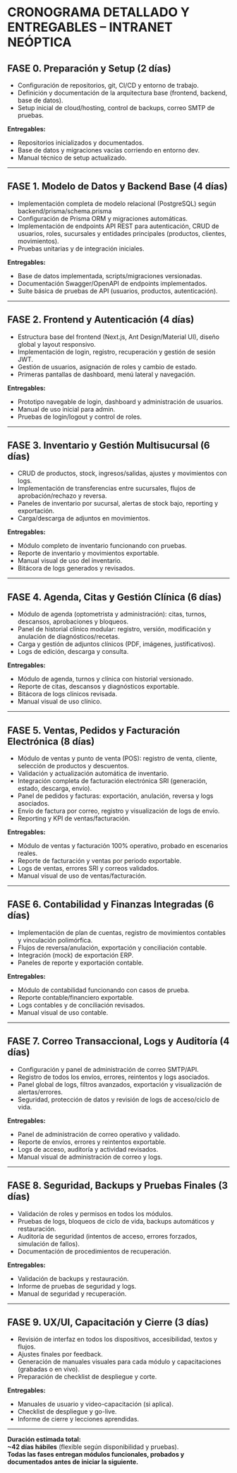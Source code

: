 # CRONOGRAMA DETALLADO Y ENTREGABLES – INTRANET NEÓPTICA

## FASE 0. Preparación y Setup (2 días)
- Configuración de repositorios, git, CI/CD y entorno de trabajo.
- Definición y documentación de la arquitectura base (frontend, backend, base de datos).
- Setup inicial de cloud/hosting, control de backups, correo SMTP de pruebas.

**Entregables:**  
- Repositorios inicializados y documentados.  
- Base de datos y migraciones vacías corriendo en entorno dev.  
- Manual técnico de setup actualizado.  

---

## FASE 1. Modelo de Datos y Backend Base (4 días)
- Implementación completa de modelo relacional (PostgreSQL) según backend/prisma/schema.prisma
- Configuración de Prisma ORM y migraciones automáticas.
- Implementación de endpoints API REST para autenticación, CRUD de usuarios, roles, sucursales y entidades principales (productos, clientes, movimientos).
- Pruebas unitarias y de integración iniciales.

**Entregables:**  
- Base de datos implementada, scripts/migraciones versionadas.  
- Documentación Swagger/OpenAPI de endpoints implementados.  
- Suite básica de pruebas de API (usuarios, productos, autenticación).  

---

## FASE 2. Frontend y Autenticación (4 días)
- Estructura base del frontend (Next.js, Ant Design/Material UI), diseño global y layout responsivo.
- Implementación de login, registro, recuperación y gestión de sesión JWT.
- Gestión de usuarios, asignación de roles y cambio de estado.
- Primeras pantallas de dashboard, menú lateral y navegación.

**Entregables:**  
- Prototipo navegable de login, dashboard y administración de usuarios.  
- Manual de uso inicial para admin.  
- Pruebas de login/logout y control de roles.

---

## FASE 3. Inventario y Gestión Multisucursal (6 días)
- CRUD de productos, stock, ingresos/salidas, ajustes y movimientos con logs.
- Implementación de transferencias entre sucursales, flujos de aprobación/rechazo y reversa.
- Paneles de inventario por sucursal, alertas de stock bajo, reporting y exportación.
- Carga/descarga de adjuntos en movimientos.

**Entregables:**  
- Módulo completo de inventario funcionando con pruebas.  
- Reporte de inventario y movimientos exportable.  
- Manual visual de uso del inventario.  
- Bitácora de logs generados y revisados.

---

## FASE 4. Agenda, Citas y Gestión Clínica (6 días)
- Módulo de agenda (optometrista y administración): citas, turnos, descansos, aprobaciones y bloqueos.
- Panel de historial clínico modular: registro, versión, modificación y anulación de diagnósticos/recetas.
- Carga y gestión de adjuntos clínicos (PDF, imágenes, justificativos).
- Logs de edición, descarga y consulta.

**Entregables:**  
- Módulo de agenda, turnos y clínica con historial versionado.  
- Reporte de citas, descansos y diagnósticos exportable.  
- Bitácora de logs clínicos revisada.  
- Manual visual de uso clínico.

---

## FASE 5. Ventas, Pedidos y Facturación Electrónica (8 días)
- Módulo de ventas y punto de venta (POS): registro de venta, cliente, selección de productos y descuentos.
- Validación y actualización automática de inventario.
- Integración completa de facturación electrónica SRI (generación, estado, descarga, envío).
- Panel de pedidos y facturas: exportación, anulación, reversa y logs asociados.
- Envío de factura por correo, registro y visualización de logs de envío.
- Reporting y KPI de ventas/facturación.

**Entregables:**  
- Módulo de ventas y facturación 100% operativo, probado en escenarios reales.  
- Reporte de facturación y ventas por periodo exportable.  
- Logs de ventas, errores SRI y correos validados.  
- Manual visual de uso de ventas/facturación.

---

## FASE 6. Contabilidad y Finanzas Integradas (6 días)
- Implementación de plan de cuentas, registro de movimientos contables y vinculación polimórfica.
- Flujos de reversa/anulación, exportación y conciliación contable.
- Integración (mock) de exportación ERP.
- Paneles de reporte y exportación contable.

**Entregables:**  
- Módulo de contabilidad funcionando con casos de prueba.  
- Reporte contable/financiero exportable.  
- Logs contables y de conciliación revisados.  
- Manual visual de uso contable.

---

## FASE 7. Correo Transaccional, Logs y Auditoría (4 días)
- Configuración y panel de administración de correo SMTP/API.
- Registro de todos los envíos, errores, reintentos y logs asociados.
- Panel global de logs, filtros avanzados, exportación y visualización de alertas/errores.
- Seguridad, protección de datos y revisión de logs de acceso/ciclo de vida.

**Entregables:**  
- Panel de administración de correo operativo y validado.  
- Reporte de envíos, errores y reintentos exportable.  
- Logs de acceso, auditoría y actividad revisados.  
- Manual visual de administración de correo y logs.

---

## FASE 8. Seguridad, Backups y Pruebas Finales (3 días)
- Validación de roles y permisos en todos los módulos.
- Pruebas de logs, bloqueos de ciclo de vida, backups automáticos y restauración.
- Auditoría de seguridad (intentos de acceso, errores forzados, simulación de fallos).
- Documentación de procedimientos de recuperación.

**Entregables:**  
- Validación de backups y restauración.  
- Informe de pruebas de seguridad y logs.  
- Manual de seguridad y recuperación.

---

## FASE 9. UX/UI, Capacitación y Cierre (3 días)
- Revisión de interfaz en todos los dispositivos, accesibilidad, textos y flujos.
- Ajustes finales por feedback.
- Generación de manuales visuales para cada módulo y capacitaciones (grabadas o en vivo).
- Preparación de checklist de despliegue y corte.

**Entregables:**  
- Manuales de usuario y video-capacitación (si aplica).  
- Checklist de despliegue y go-live.  
- Informe de cierre y lecciones aprendidas.

---

**Duración estimada total:**  
**~42 días hábiles** (flexible según disponibilidad y pruebas).  
**Todas las fases entregan módulos funcionales, probados y documentados antes de iniciar la siguiente.**